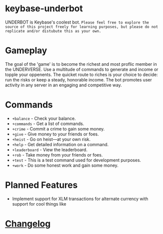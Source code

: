 # keybase-underbot
 
UNDERBOT is Keybase's coolest bot.
```Please feel free to explore the source of this project freely for learning purposes, but please do not replicate and/or distubute this as your own.```

# Gameplay
The goal of the 'game' is to become the richest and most proflic member in the UNDERVERSE. Use a multitude of commands to generate and income or topple your oppenents. The quicket route to riches is your choice to decide: run the risks or keep a steady, honorable income. The bot promotes user activity in any server in an engaging and competitive way.

# Commands
- `+balance` - Check your balance.
- `+commands` - Get a list of commands.
- `+crime` - Commit a crime to gain some money.
- `+give` - Give money to your friends or foes.
- `+heist` - Go on heist—at your own risk.
- `+help` - Get detailed information on a command.
- `+leaderboard` - View the leaderboard.
- `+rob` - Take money from your friends or foes.
- `+test` - This is a test command used for development purposes.
- `+work` - Do some honest work and gain some money.

# Planned Features
- Implement support for XLM transactions for alternate currency with support for cool things like 

# [Changelog](https://github.com/al5ina5/keybase-underbot/blob/master/CHANGELOG.md)